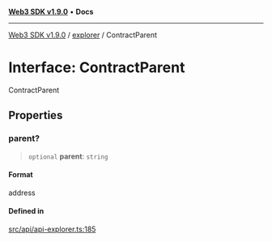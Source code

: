 [**Web3 SDK v1.9.0**](../../../README.md) • **Docs**

***

[Web3 SDK v1.9.0](../../../globals.md) / [explorer](../README.md) / ContractParent

# Interface: ContractParent

ContractParent

## Properties

### parent?

> `optional` **parent**: `string`

#### Format

address

#### Defined in

[src/api/api-explorer.ts:185](https://github.com/Mystic-Nayy/alephium-web3/blob/ee41f5e0e7d7fb0b155fe62f05b2ac03772895ca/packages/web3/src/api/api-explorer.ts#L185)
